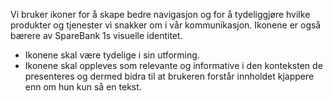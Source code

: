 Vi bruker ikoner for å skape bedre navigasjon og for å tydeliggjøre hvilke produkter og tjenester vi snakker om i vår kommunikasjon. Ikonene er også bærere av SpareBank 1s visuelle identitet.

* Ikonene skal være tydelige i sin utforming.
* Ikonene skal oppleves som relevante og informative i den konteksten de presenteres og dermed bidra til at brukeren forstår innholdet kjappere enn om hun kun så en tekst.
